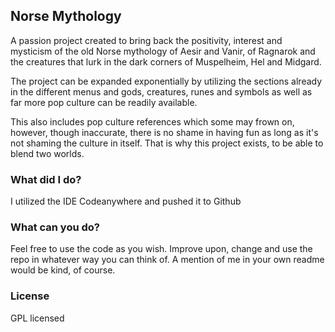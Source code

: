 ## Norse Mythology

A passion project created to bring back the positivity, interest and mysticism of the old Norse mythology of Aesir and Vanir, of Ragnarok and the creatures that lurk in the dark corners of Muspelheim, Hel and Midgard.

The project can be expanded exponentially by utilizing the sections already in the different menus and gods, creatures, runes and symbols as well as far more pop culture can be readily available.

This also includes pop culture references which some may frown on, however, though inaccurate, there is no shame in having fun as long as it's not shaming the culture in itself. That is why this project exists, to be able to blend two worlds.

### What did I do?

I utilized the IDE Codeanywhere and pushed it to Github

### What can you do?

Feel free to use the code as you wish. Improve upon, change and use the repo in whatever way you can think of. A mention of me in your own readme would be kind, of course.

### License

GPL licensed
